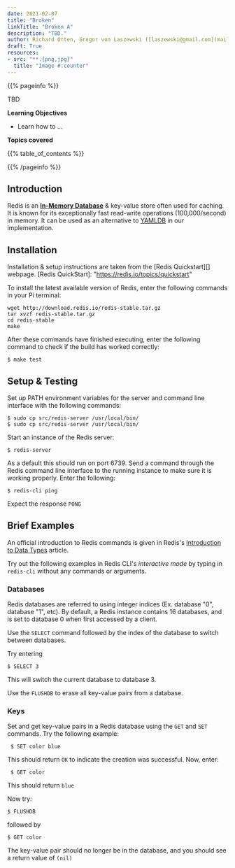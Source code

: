 ```yaml
---
date: 2021-02-07
title: "Broken"
linkTitle: "Broken A"
description: "TBD."
author: Richard Otten, Gregor von Laszewski ([laszewski@gmail.com](mailto:laszewski@gmail.com)) [laszewski.github.io](https://laszewski.github.io)
draft: True
resources:
- src: "**.{png,jpg}"
  title: "Image #:counter"
---
```


{{% pageinfo %}}

TBD

**Learning Objectives**

* Learn how to ...
  
**Topics covered**

{{% table_of_contents %}}

{{% /pageinfo %}}

## Introduction

Redis is an **[In-Memory Database][]** & key-value store often used for caching. It is known for its exceptionally fast read-write operations (100,000/second) in memory. It can be used as an alternative to [YAMLDB][] in our implementation. 

[In-Memory Database]: "https://medium.com/@denisanikin/what-an-in-memory-database-is-and-how-it-persists-data-efficiently-f43868cff4c1"

[YAMLDB]: "https://github.com/cloudmesh/yamldb"

## Installation

Installation & setup instructions are taken from the [Redis Quickstart][] webpage.
[Redis QuickStart]: "https://redis.io/topics/quickstart"

To install the latest available version of Redis, enter the following commands in your Pi terminal:

```
wget http://download.redis.io/redis-stable.tar.gz
tar xvzf redis-stable.tar.gz
cd redis-stable
make
```
After these commands have finished executing, enter the following command to check if the build has worked correctly:

```
$ make test
```
## Setup & Testing

Set up PATH environment variables for the server and command line interface with the following commands:

```
$ sudo cp src/redis-server /usr/local/bin/  
$ sudo cp src/redis-server /usr/local/bin/
```  

Start an instance of the Redis server:  
```
$ redis-server
```

As a default this should run on port 6739. Send a command through the Redis command line interface to the running instance to make sure it is working properly. Enter the following:  
 
```
$ redis-cli ping
```  
Expect the response ```PONG```

## Brief Examples
An official introduction to Redis commands is given in Redis's [Introduction to Data Types][] article.

[Introduction to Data Types]: "https://redis.io/topics/data-types-intro"

Try out the following examples in Redis CLI's *interactive mode* by typing in ```redis-cli``` without any commands or arguments. 

### Databases

Redis databases are referred to using integer indices (Ex. database "0", database "1", etc). By default, a Redis instance contains 16 databases, and is set to database 0 when first accessed by a client. 

Use the ```SELECT``` command followed by the index of the database to switch between databases. 

Try entering  

```$ SELECT 3``` 

This will switch the current database to database 3. 

Use the ```FLUSHDB``` to erase all key-value pairs from a database.

### Keys

Set and get key-value pairs in a Redis database using the ```GET``` and ```SET``` commands. Try the following example: 

``` $ SET color blue```  

This should return ```OK``` to indicate the creation was successful. Now, enter:

``` $ GET color```

This should return ```blue```

Now try: 

```$ FLUSHDB```  

followed by  

```$ GET color```  

The key-value pair should no longer be in the database, and you should see a return value of ```(nil)```











